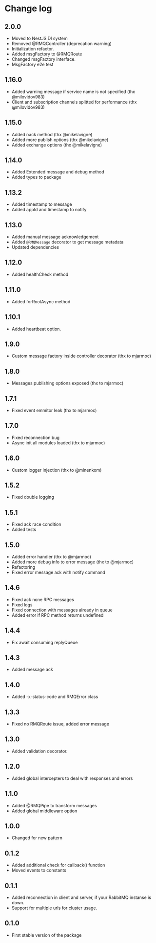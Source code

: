 # Change log

## 2.0.0
-   Moved to NestJS DI system
-   Removed @RMQController (deprecation warning)
-   Initialization refactor.
-   Added msgFactory to @RMQRoute
-   Changed msgFactory interface.
-   MsgFactory e2e test

## 1.16.0

-   Added warning message if service name is not specified (thx @milovidov983)
-   Client and subscription channels splitted for performance (thx @milovidov983)

## 1.15.0

-   Added nack method (thx @mikelavigne)
-   Added more publish options (thx @mikelavigne)
-   Added exchange options (thx @mikelavigne)

## 1.14.0

-   Added Extended message and debug method
-   Added types to package

## 1.13.2

-   Added timestamp to message
-   Added appId and timestamp to notify

## 1.13.0

-   Added manual message acknowledgement
-   Added `@RMQMessage` decorator to get message metadata
-   Updated dependencies

## 1.12.0

-   Added healthCheck method

## 1.11.0

-   Added forRootAsync method

## 1.10.1

-   Added heartbeat option.

## 1.9.0

-   Custom message factory inside controller decorator (thx to mjarmoc)

## 1.8.0

-   Messages publishing options exposed (thx to mjarmoc)

## 1.7.1

-   Fixed event emmitor leak (thx to mjarmoc)

## 1.7.0

-   Fixed reconnection bug
-   Async init all modules loaded (thx to mjarmoc)

## 1.6.0

-   Custom logger injection (thx to @minenkom)

## 1.5.2

-   Fixed double logging

## 1.5.1

-   Fixed ack race condition
-   Added tests

## 1.5.0

-   Added error handler (thx to @mjarmoc)
-   Added more debug info to error message (thx to @mjarmoc)
-   Refactoring
-   Fixed error message ack with notify command

## 1.4.6

-   Fixed ack none RPC messages
-   Fixed logs
-   Fixed connection with messages already in queue
-   Added error if RPC method returns undefined

## 1.4.4

-   Fix await consuming replyQueue

## 1.4.3

-   Added message ack

## 1.4.0

-   Added -x-status-code and RMQError class

## 1.3.3

-   Fixed no RMQRoute issue, added error message

## 1.3.0

-   Added validation decorator.

## 1.2.0

-   Added global intercepters to deal with responses and errors

## 1.1.0

-   Added @RMQPipe to transform messages
-   Added global middleware option

## 1.0.0

-   Changed for new pattern

## 0.1.2

-   Added additional check for callback() function
-   Moved events to constants

## 0.1.1

-   Added reconnection in client and server, if your RabbitMQ instanse is down.
-   Support for multiple urls for cluster usage.

## 0.1.0

-   First stable version of the package
